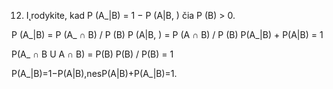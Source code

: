 12. I˛rodykite, kad P (A_|B) = 1 − P (A|B, ) čia P (B) > 0.

P (A_|B) = P (A_ ∩ B) / P (B)
P (A|B, ) = P (A ∩ B) / P (B)
P(A_|B) + P(A|B) = 1

P(A_ ∩ B U A ∩ B) = P(B)
P(B) / P(B) = 1

P(A_|B)=1−P(A|B),nesP(A|B)+P(A_|B)=1.